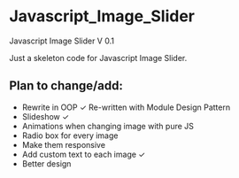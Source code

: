 Javascript_Image_Slider
=======================

Javascript Image Slider V 0.1

Just a skeleton code for Javascript Image Slider. 

<h2> Plan to change/add: </h2>

  <ul>
    <li>Rewrite in OOP ✓ Re-written with Module Design Pattern </li>
    <li>Slideshow ✓</li>
    <li>Animations when changing image with pure JS</li>
    <li>Radio box for every image</li>
    <li>Make them responsive</li>
    <li>Add custom text to each image ✓ </li>
    <li>Better design</li>
  </ul>


